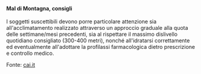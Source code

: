 #### Mal di Montagna, consigli


I soggetti suscettibili devono porre particolare attenzione sia all'acclimatamento realizzato attraverso un approccio graduale alla quota delle settimane/mesi precedenti, sia al rispettare il massimo dislivello quotidiano consigliato (300-400 metri), nonché all'idratarsi correttamente ed eventualmente all'adottare la profilassi farmacologica dietro prescrizione e controllo medico.

Fonte:
<a href="https://www.cai.it/organo_tecnico/commissione-centrale-medica/lalta-quota-e-gli-effetti-sullorganismo/" target="_blank">
cai.it
</a>
